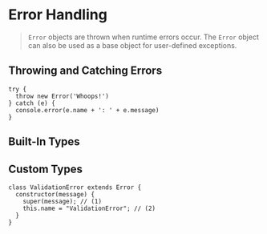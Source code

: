# Error Handling

> `Error` objects are thrown when runtime errors occur. The `Error` object can also be used as a base object for user-defined exceptions. 







## Throwing and Catching Errors

```tsx
try {
  throw new Error('Whoops!')
} catch (e) {
  console.error(e.name + ': ' + e.message)
}
```



## Built-In Types







## Custom Types



```tsx
class ValidationError extends Error {
  constructor(message) {
    super(message); // (1)
    this.name = "ValidationError"; // (2)
  }
}
```

